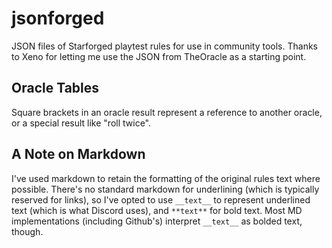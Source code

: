 # jsonforged
JSON files of Starforged playtest rules for use in community tools. Thanks to Xeno for letting me use the JSON from TheOracle as a starting point.

## Oracle Tables
Square brackets in an oracle result represent a reference to another oracle, or a special result like "roll twice".

## A Note on Markdown
I've used markdown to retain the formatting of the original rules text where possible. There's no standard markdown for underlining (which is typically reserved for links), so I've opted to use `__text__` to represent underlined text (which is what Discord uses), and `**text**` for bold text. Most MD implementations (including Github's) interpret `__text__` as bolded text, though.
